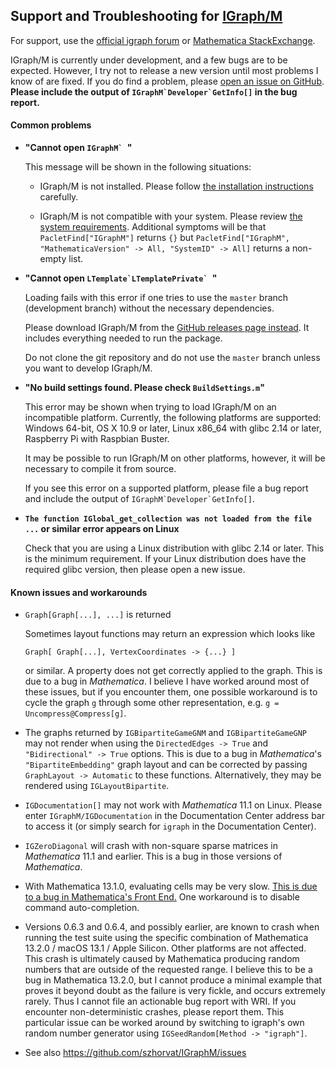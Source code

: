 ## Support and Troubleshooting for [IGraph/M](README.md)

For support, use the [official igraph forum](https://igraph.discourse.group/) or [Mathematica StackExchange](https://mathematica.stackexchange.com/).

IGraph/M is currently under development, and a few bugs are to be expected.  However, I try not to release a new version until most problems I know of are fixed.  If you do find a problem, please [open an issue on GitHub](https://github.com/szhorvat/IGraphM/issues). **Please include the output of ``IGraphM`Developer`GetInfo[]`` in the bug report.**


#### Common problems

  * **"Cannot open ``IGraphM` ``"**

    This message will be shown in the following situations:

    - IGraph/M is not installed. Please follow [the installation instructions](README.md) carefully.

    - IGraph/M is not compatible with your system. Please review [the system requirements](README.md).  Additional symptoms will be that `PacletFind["IGraphM"]` returns `{}` but `PacletFind["IGraphM", "MathematicaVersion" -> All, "SystemID" -> All]` returns a non-empty list.

  * **"Cannot open ``LTemplate`LTemplatePrivate` ``"**

    Loading fails with this error if one tries to use the `master` branch (development branch) without the necessary dependencies.

    Please download IGraph/M from the [GitHub releases page instead](https://github.com/szhorvat/IGraphM/releases).  It includes everything needed to run the package.

    Do not clone the git repository and do not use the `master` branch unless you want to develop IGraph/M.

  * **"No build settings found. Please check `BuildSettings.m`"**

    This error may be shown when trying to load IGraph/M on an incompatible platform.  Currently, the following platforms are supported: Windows 64-bit, OS X 10.9 or later, Linux x86_64 with glibc 2.14 or later, Raspberry Pi with Raspbian Buster.

    It may be possible to run IGraph/M on other platforms, however, it will be necessary to compile it from source.

    If you see this error on a supported platform, please file a bug report and include the output of ``IGraphM`Developer`GetInfo[]``.

  * **`The function IGlobal_get_collection was not loaded from the file ...` or similar error appears on Linux**

    Check that you are using a Linux distribution with glibc 2.14 or later. This is the minimum requirement. If your Linux distribution does have the required glibc version, then please open a new issue.

#### Known issues and workarounds

   * `Graph[Graph[...], ...]` is returned

     Sometimes layout functions may return an expression which looks like

         Graph[ Graph[...], VertexCoordinates -> {...} ]

     or similar. A property does not get correctly applied to the graph.  This is due to a bug in _Mathematica_. I believe I have worked around most of these issues, but if you encounter them, one possible workaround is to cycle the graph `g` through some other representation, e.g. `g = Uncompress@Compress[g]`.

   * The graphs returned by `IGBipartiteGameGNM` and `IGBipartiteGameGNP` may not render when using the `DirectedEdges -> True` and `"Bidirectional" -> True` options.  This is due to a bug in _Mathematica_'s `"BipartiteEmbedding"` graph layout and can be corrected by passing `GraphLayout -> Automatic` to these functions. Alternatively, they may be rendered using `IGLayoutBipartite`.

   * `IGDocumentation[]` may not work with _Mathematica_ 11.1 on Linux.  Please enter `IGraphM/IGDocumentation` in the Documentation Center address bar to access it (or simply search for `igraph` in the Documentation Center).

   * `IGZeroDiagonal` will crash with non-square sparse matrices in _Mathematica_ 11.1 and earlier. This is a bug in those versions of _Mathematica_.

   * With Mathematica 13.1.0, evaluating cells may be very slow. [This is due to a bug in Mathematica's Front End.](https://mathematica.stackexchange.com/q/270894/12) One workaround is to disable command auto-completion.

   * Versions 0.6.3 and 0.6.4, and possibly earlier, are known to crash when running the test suite using the specific combination of Mathematica 13.2.0 / macOS 13.1 / Apple Silicon. Other platforms are not affected. This crash is ultimately caused by Mathematica producing random numbers that are outside of the requested range. I believe this to be a bug in Mathematica 13.2.0, but I cannot produce a minimal example that proves it beyond doubt as the failure is very fickle, and occurs extremely rarely. Thus I cannot file an actionable bug report with WRI. If you encounter non-deterministic crashes, please report them. This particular issue can be worked around by switching to igraph's own random number generator using `IGSeedRandom[Method -> "igraph"]`.

   * See also https://github.com/szhorvat/IGraphM/issues
